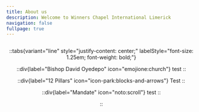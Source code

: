 ```yaml
---
title: About us
description: Welcome to Winners Chapel International Limerick
navigation: false
fullpage: true
---
```


<div align="center" style="display: flex; flex-direction: column; align-items: center;">

<div style="max-width: 600px; margin: 0 auto;">

::tabs{variant="line" style="justify-content: center;" labelStyle="font-size: 1.25em; font-weight: bold;"}

::div{label="Bishop David Oyedepo" icon="emojione:church"}
test
::

::div{label="12 Pillars" icon="icon-park:blocks-and-arrows"}
Test
::

::div{label="Mandate" icon="noto:scroll"}
test
::

::

</div>

</div>





